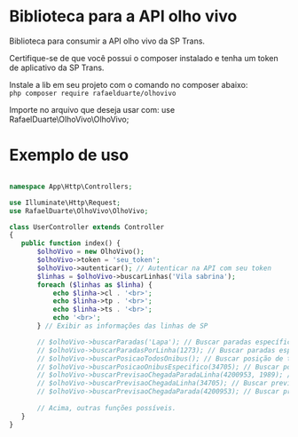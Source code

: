 # Biblioteca para a API olho vivo
Biblioteca para consumir a API olho vivo da SP Trans.

Certifique-se de que você possui o composer instalado e tenha um token de aplicativo da SP Trans.

Instale a lib em seu projeto com o comando no composer abaixo: <br>
 ```php composer require rafaelduarte/olhovivo ```

Importe no arquivo que deseja usar com: use RafaelDuarte\OlhoVivo\OlhoVivo;

# Exemplo de uso

 ```php
 
namespace App\Http\Controllers;

use Illuminate\Http\Request;
use RafaelDuarte\OlhoVivo\OlhoVivo;

class UserController extends Controller
{
    public function index() {
        $olhoVivo = new OlhoVivo();
        $olhoVivo->token = 'seu_token';
        $olhoVivo->autenticar(); // Autenticar na API com seu token
        $linhas = $olhoVivo->buscarLinhas('Vila sabrina');
        foreach ($linhas as $linha) {
            echo $linha->cl . '<br>';
            echo $linha->tp . '<br>';
            echo $linha->ts . '<br>';
            echo '<br>';
        } // Exibir as informações das linhas de SP

        // $olhoVivo->buscarParadas('Lapa'); // Buscar paradas específicas
        // $olhoVivo->buscarParadasPorLinha(1273); // Buscar paradas específicas por linhas específicas
        // $olhoVivo->buscarPosicaoTodosOnibus(); // Buscar posição de todos os ônibus em circulação
        // $olhoVivo->buscarPosicaoOnibusEspecifico(34705); // Buscar posicão de ônibus específico
        // $olhoVivo->buscarPrevisaoChegadaParadaLinha(4200953, 1989); // Buscar previsão chegada de uma parada específica e linha específica
        // $olhoVivo->buscarPrevisaoChegadaLinha(34705); // Buscar previsão chegada em todas as paradas uma a linha específica
        // $olhoVivo->buscarPrevisaoChegadaParada(4200953); // Buscar previsão de chegada de todas as linhas em uma parada específica
        
        // Acima, outras funções possíveis.
    }
}
 
 ```



